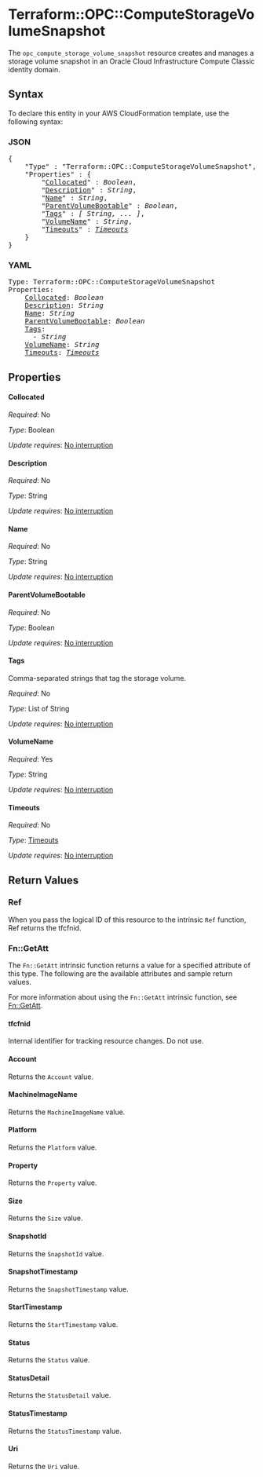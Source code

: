 # Terraform::OPC::ComputeStorageVolumeSnapshot

The ``opc_compute_storage_volume_snapshot`` resource creates and manages a storage volume snapshot in an Oracle Cloud Infrastructure Compute Classic identity domain.

## Syntax

To declare this entity in your AWS CloudFormation template, use the following syntax:

### JSON

<pre>
{
    "Type" : "Terraform::OPC::ComputeStorageVolumeSnapshot",
    "Properties" : {
        "<a href="#collocated" title="Collocated">Collocated</a>" : <i>Boolean</i>,
        "<a href="#description" title="Description">Description</a>" : <i>String</i>,
        "<a href="#name" title="Name">Name</a>" : <i>String</i>,
        "<a href="#parentvolumebootable" title="ParentVolumeBootable">ParentVolumeBootable</a>" : <i>Boolean</i>,
        "<a href="#tags" title="Tags">Tags</a>" : <i>[ String, ... ]</i>,
        "<a href="#volumename" title="VolumeName">VolumeName</a>" : <i>String</i>,
        "<a href="#timeouts" title="Timeouts">Timeouts</a>" : <i><a href="timeouts.md">Timeouts</a></i>
    }
}
</pre>

### YAML

<pre>
Type: Terraform::OPC::ComputeStorageVolumeSnapshot
Properties:
    <a href="#collocated" title="Collocated">Collocated</a>: <i>Boolean</i>
    <a href="#description" title="Description">Description</a>: <i>String</i>
    <a href="#name" title="Name">Name</a>: <i>String</i>
    <a href="#parentvolumebootable" title="ParentVolumeBootable">ParentVolumeBootable</a>: <i>Boolean</i>
    <a href="#tags" title="Tags">Tags</a>: <i>
      - String</i>
    <a href="#volumename" title="VolumeName">VolumeName</a>: <i>String</i>
    <a href="#timeouts" title="Timeouts">Timeouts</a>: <i><a href="timeouts.md">Timeouts</a></i>
</pre>

## Properties

#### Collocated

_Required_: No

_Type_: Boolean

_Update requires_: [No interruption](https://docs.aws.amazon.com/AWSCloudFormation/latest/UserGuide/using-cfn-updating-stacks-update-behaviors.html#update-no-interrupt)

#### Description

_Required_: No

_Type_: String

_Update requires_: [No interruption](https://docs.aws.amazon.com/AWSCloudFormation/latest/UserGuide/using-cfn-updating-stacks-update-behaviors.html#update-no-interrupt)

#### Name

_Required_: No

_Type_: String

_Update requires_: [No interruption](https://docs.aws.amazon.com/AWSCloudFormation/latest/UserGuide/using-cfn-updating-stacks-update-behaviors.html#update-no-interrupt)

#### ParentVolumeBootable

_Required_: No

_Type_: Boolean

_Update requires_: [No interruption](https://docs.aws.amazon.com/AWSCloudFormation/latest/UserGuide/using-cfn-updating-stacks-update-behaviors.html#update-no-interrupt)

#### Tags

Comma-separated strings that tag the storage volume.

_Required_: No

_Type_: List of String

_Update requires_: [No interruption](https://docs.aws.amazon.com/AWSCloudFormation/latest/UserGuide/using-cfn-updating-stacks-update-behaviors.html#update-no-interrupt)

#### VolumeName

_Required_: Yes

_Type_: String

_Update requires_: [No interruption](https://docs.aws.amazon.com/AWSCloudFormation/latest/UserGuide/using-cfn-updating-stacks-update-behaviors.html#update-no-interrupt)

#### Timeouts

_Required_: No

_Type_: <a href="timeouts.md">Timeouts</a>

_Update requires_: [No interruption](https://docs.aws.amazon.com/AWSCloudFormation/latest/UserGuide/using-cfn-updating-stacks-update-behaviors.html#update-no-interrupt)

## Return Values

### Ref

When you pass the logical ID of this resource to the intrinsic `Ref` function, Ref returns the tfcfnid.

### Fn::GetAtt

The `Fn::GetAtt` intrinsic function returns a value for a specified attribute of this type. The following are the available attributes and sample return values.

For more information about using the `Fn::GetAtt` intrinsic function, see [Fn::GetAtt](https://docs.aws.amazon.com/AWSCloudFormation/latest/UserGuide/intrinsic-function-reference-getatt.html).

#### tfcfnid

Internal identifier for tracking resource changes. Do not use.

#### Account

Returns the <code>Account</code> value.

#### MachineImageName

Returns the <code>MachineImageName</code> value.

#### Platform

Returns the <code>Platform</code> value.

#### Property

Returns the <code>Property</code> value.

#### Size

Returns the <code>Size</code> value.

#### SnapshotId

Returns the <code>SnapshotId</code> value.

#### SnapshotTimestamp

Returns the <code>SnapshotTimestamp</code> value.

#### StartTimestamp

Returns the <code>StartTimestamp</code> value.

#### Status

Returns the <code>Status</code> value.

#### StatusDetail

Returns the <code>StatusDetail</code> value.

#### StatusTimestamp

Returns the <code>StatusTimestamp</code> value.

#### Uri

Returns the <code>Uri</code> value.

